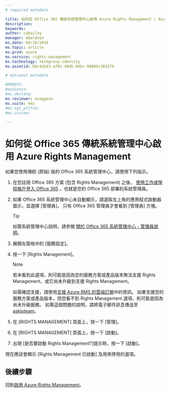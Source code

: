 ```yaml
---
# required metadata

title: 如何從 Office 365 傳統系統管理中心啟用 Azure Rights Management | Azure RMS
description:
keywords:
author: cabailey
manager: mbaldwin
ms.date: 04/28/2016
ms.topic: article
ms.prod: azure
ms.service: rights-management
ms.technology: techgroup-identity
ms.assetid: b6c42663-af01-49d5-94bc-98963c383379

# optional metadata

#ROBOTS:
#audience:
#ms.devlang:
ms.reviewer: esaggese
ms.suite: ems
#ms.tgt_pltfrm:
#ms.custom:

---
```


# 如何從 Office 365 傳統系統管理中心啟用 Azure Rights Management

如果您使用傳統 (原始) 版的 Office 365 系統管理中心，請使用下列指示。

1.  在您註冊 Office 365 方案 (包含 Rights Management) 之後， [使用工作或學校帳戶登入 Office 365](https://portal.office.com/) ，也就是您的 Office 365 部署的系統管理員。

2.  如果 Office 365 系統管理中心未自動顯示，請選取左上角的應用程式啟動器圖示，並選擇 [管理員]。 只有 Office 365 管理員才會看到 [管理員] 方塊。

    > [!TIP]
    > 如需系統管理中心說明，請參閱 [關於 Office 365 系統管理中心 - 管理員說明](https://support.office.com/article/About-the-Office-365-admin-center-Admin-Help-58537702-d421-4d02-8141-e128e3703547)。

3.  展開左窗格中的 [服務設定]。

4.  按一下 [Rights Management]。

    > [!NOTE]
    > 若未看到此選項，則可能是因為您的服務方案或產品版本無法支援 Rights Management，或它尚未升級到支援 Rights Management。
    >
    > 如需確認支援，請使用[支援 Azure RMS 的雲端訂閱](../get-started/requirements-subscriptions.md)中的資訊。 如果支援您的服務方案或產品版本，但您看不到 Rights Management 選項，則可能是因為尚未升級服務。 如需這個問題的說明，請將電子郵件訊息傳送至 [askipteam](mailto:askipteam@microsoft.com?subject=I%20cannot%20activate%20RMS)。

5.  在 [RIGHTS MANAGEMENT] 頁面上，按一下 [管理]。

6.  在 [RIGHTS MANAGEMENT] 頁面上，按一下 [啟動]。

7.  出現 [是否要啟動 Rights Management?]提示時，按一下 [啟動]。

現在應該會顯示 [Rights Management 已啟動] 及用來停用的選項。

## 後續步驟
回到[啟用 Azure Rights Management](activate-service.md)。

<!--HONumber=Apr16_HO3-->


